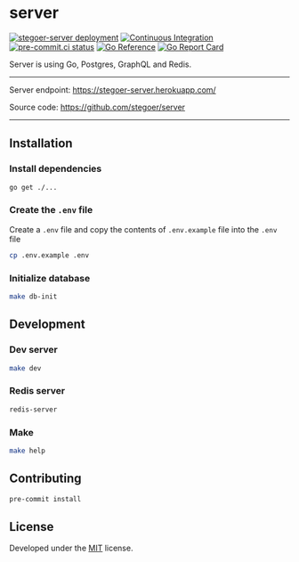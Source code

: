 # server

[![stegoer-server deployment](https://img.shields.io/github/deployments/stegoer/server/stegoer-server?label=heroku&logo=heroku&logoColor=heroku)](https://stegoer-server.herokuapp.com/)
[![Continuous Integration](https://github.com/stegoer/server/actions/workflows/ci.yml/badge.svg)](https://github.com/stegoer/server/actions/workflows/ci.yml)
[![pre-commit.ci status](https://results.pre-commit.ci/badge/github/stegoer/server/main.svg)](https://results.pre-commit.ci/latest/github/stegoer/server/main)
[![Go Reference](https://pkg.go.dev/badge/github.com/stegoer/server.svg)](https://pkg.go.dev/github.com/stegoer/server)
[![Go Report Card](https://goreportcard.com/badge/github.com/stegoer/server)](https://goreportcard.com/report/github.com/stegoer/server)

Server is using Go, Postgres, GraphQL and Redis.

---

Server endpoint: https://stegoer-server.herokuapp.com/

Source code: https://github.com/stegoer/server

---

## Installation

### Install dependencies

```sh
go get ./...
```

### Create the `.env` file

Create a `.env` file and copy the contents of `.env.example` file into the `.env` file

```sh
cp .env.example .env
```

### Initialize database

```sh
make db-init
```

## Development

### Dev server

```sh
make dev
```

### Redis server

```sh
redis-server
```

### Make

```sh
make help
```

## Contributing

```sh
pre-commit install
```

## License

Developed under the [MIT](https://github.com/stegoer/server/blob/master/LICENSE) license.
